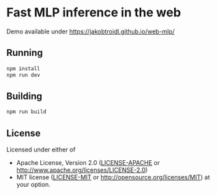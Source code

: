 # Fast MLP inference in the web
Demo available under https://jakobtroidl.github.io/web-mlp/
## Running

```sh
npm install
npm run dev
```

## Building

```sh
npm run build
```

## License

Licensed under either of
 * Apache License, Version 2.0 ([LICENSE-APACHE](LICENSE-APACHE) or http://www.apache.org/licenses/LICENSE-2.0)
 * MIT license ([LICENSE-MIT](LICENSE-MIT) or http://opensource.org/licenses/MIT)
at your option.
